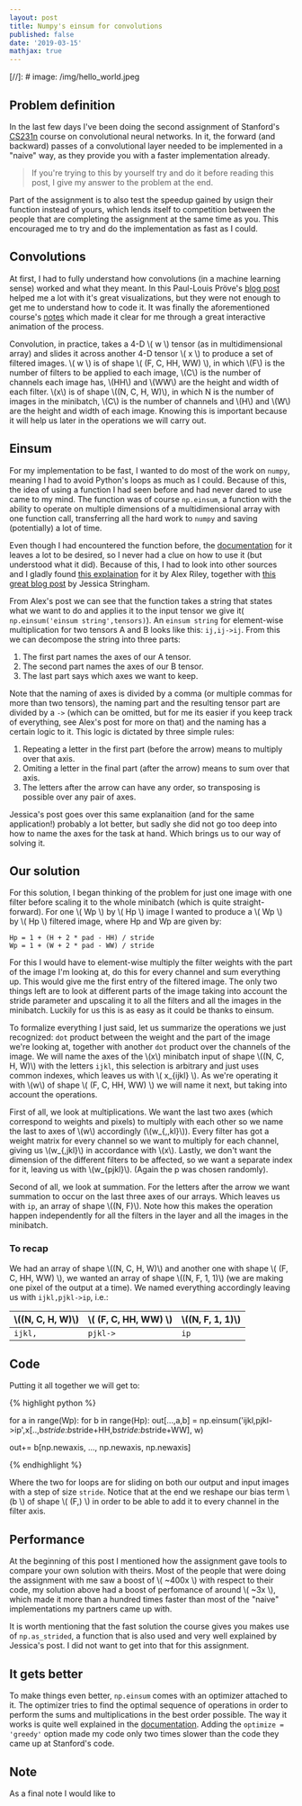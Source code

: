 ```yaml
---
layout: post
title: Numpy's einsum for convolutions
published: false
date: '2019-03-15'
mathjax: true
---
```


[//]: # image: /img/hello_world.jpeg
## Problem definition
In the last few days I've been doing the second assignment of Stanford's [CS231n](http://cs231n.stanford.edu/) course on convolutional neural networks. In it, the forward (and backward) passes of a convolutional layer needed to be implemented in a "naive" way, as they provide you with a faster implementation already.

> If you're trying to this by yourself try and do it before reading this post, I give my answer to the problem at the end.

Part of the assignment is to also test the speedup gained by usign their function instead of yours, which lends itself to competition between the people that are completing the assignment at the same time as you. This encouraged me to try and do the implementation as fast as I could.

## Convolutions

At first, I had to fully understand how convolutions (in a machine learning sense) worked and what they meant. In this Paul-Louis Pröve's [blog post](https://towardsdatascience.com/types-of-convolutions-in-deep-learning-717013397f4d) helped me a lot with it's great visualizations, but they were not enough to get me to understand how to code it. It was finally the aforementioned course's [notes](http://cs231n.github.io/convolutional-networks/) which made it clear for me through a great interactive animation of the process.

Convolution, in practice, takes a 4-D \\( w \\) tensor (as in multidimensional array) and slides it across another 4-D tensor \\( x \\) to produce a set of filtered images. \\( w \\) is of shape \\( (F, C, HH, WW) \\), in which \\(F\\) is the number of filters to be applied to each image, \\(C\\) is the number of channels each image has, \\(HH\\) and \\(WW\\) are the height and width of each filter. \\(x\\) is of shape \\((N, C, H, W)\\), in which N is the number of images in the minibatch, \\(C\\) is the number of channels and \\(H\\) and \\(W\\) are the height and width of each image. Knowing this is important because it will help us later in the operations we will carry out.

## Einsum

For my implementation to be fast, I wanted to do most of the work on `numpy`, meaning I had to avoid Python's loops as much as I could. Because of this, the idea of using a function I had seen before and had never dared to use came to my mind. The function was of course `np.einsum`, a function with the ability to operate on multiple dimensions of a multidimensional array with one function call, transferring all the hard work to  `numpy` and saving (potentially) a lot of time.

Even though I had encountered the function before, the [documentation](https://docs.scipy.org/doc/numpy/reference/generated/numpy.einsum.html) for it leaves a lot to be desired, so I never had a clue on how to use it (but understood what it did). Because of this, I had to look into other sources and I gladly found [this explaination](http://ajcr.net/Basic-guide-to-einsum/) for it by Alex Riley, together with [this great blog post](http://jessicastringham.net/2018/01/01/einsum.html) by Jessica Stringham.

From Alex's post we can see that the function takes a string that states what we want to do and applies it to the input tensor we give it(` np.einsum('einsum string',tensors)`). An `einsum string` for  element-wise multiplication for two tensors A and B looks like this: `ij,ij->ij`. From this we can decompose the string into three parts:

1. The first part names the axes of our A tensor.
2. The second part names the axes of our B tensor.
3. The last part says which axes we want to keep.

Note that the naming of axes is divided by a comma (or multiple commas for more than two tensors), the naming part and the resulting tensor part are divided by a `->` (which can be omitted, but for me its easier if you keep track of everything, see Alex's post for more on that) and the naming has a certain logic to it. This logic is dictated by three simple rules:

1. Repeating a letter in the first part (before the arrow) means to multiply over that axis.
2. Omiting a letter in the final part (after the arrow) means to sum over that axis.
3. The letters after the arrow can have any order, so transposing is possible over any pair of axes.

Jessica's post goes over this same explanaition (and for the same application!) probably a lot better, but sadly she did not go too deep into how to name the axes for the task at hand. Which brings us to our way of solving it.

## Our solution

For this solution, I began thinking of the problem for just one image with one filter before scaling it to the whole minibatch (which is quite straight-forward). For one \\( Wp \\) by \\( Hp \\) image I wanted to produce a \\( Wp \\) by \\( Hp \\) filtered image, where Hp and Wp are given by:

	Hp = 1 + (H + 2 * pad - HH) / stride
    Wp = 1 + (W + 2 * pad - WW) / stride

For this I would have to element-wise multiply the filter weights with the part of the image I'm looking at,  do this for every channel and sum everything up. This would give me the first entry of the filtered image. The only two things left are to look at different parts of the image taking into account the stride parameter and upscaling it to all the filters and all the images in the minibatch. Luckily for us this is as easy as it could be thanks to einsum.

To formalize everything I just said, let us summarize the operations we just recognized: `dot` product between the weight and the part of the image we're looking at, together with another `dot` product over the channels of the image. We will name the axes of the \\(x\\) minibatch input of shape \\((N, C, H, W)\\) with the letters `ijkl`, this selection is arbitrary and just uses common indexes, which leaves us with \\( x_{ijkl} \\). As we're operating it with \\(w\\) of shape \\( (F, C, HH, WW) \\) we will name it next, but taking into account the operations. 

First of all, we look at multiplications. We want the last two axes (which correspond to weights and pixels) to multiply with each other so we name the last to axes of \\(w\\) accordingly (\\(w_{,,kl}\\)). Every filter has got a weight matrix for every channel so we want to multiply for each channel, giving us \\(w_{,jkl}\\) in accordance with \\(x\\). Lastly, we don't want the dimension of the different filters to be affected, so we want a separate index for it, leaving us with \\(w_{pjkl}\\). (Again the p was chosen randomly).

Second of all, we look at summation. For the letters after the arrow we want summation to occur on the last three axes of our arrays. Which leaves us with `ip`, an array of shape \\((N, F)\\). Note how this makes the operation happen independently for all the filters in the layer and all the images in the minibatch.

### To recap

We had an array of shape \\((N, C, H, W)\\) and another one with shape \\( (F, C, HH, WW) \\), we wanted an array of shape \\((N, F, 1, 1)\\) (we are making one pixel of the output at a time). We named everything accordingly leaving us with `ijkl,pjkl->ip`, i.e.:

| \\((N, C, H, W)\\) | \\( (F, C, HH, WW) \\) | \\((N, F, 1, 1)\\) |
|--------------------|------------------------|--------------------|
| `ijkl,`            | `pjkl->`               | `ip`               |

## Code

Putting it all together we will get to:

{% highlight python %} 

for a in range(Wp):
	for b in range(Hp):
    	out[...,a,b] = np.einsum('ijkl,pjkl->ip',x[..,b*stride:b*stride+HH,b*stride:b*stride+WW], w)

out+= b[np.newaxis, ..., np.newaxis, np.newaxis] 
    
{% endhighlight %}

Where the two for loops are for sliding on both our output and input images with a step of size `stride`. Notice that at the end we reshape our bias term \\(b \\) of shape \\( (F,) \\) in order to be able to add it to every channel in the filter axis.


## Performance

At the beginning of this post I mentioned how the assignment gave tools to compare your own solution with theirs. Most of the people that were doing the assignment with me saw a boost of \\( ~400x \\) with respect to their code, my solution above had a boost of perfomance of around \\( ~3x \\), which made it more than a hundred times faster than most of the "naive" implementations my partners came up with. 

It is worth mentioning that the fast solution the course gives you makes use of `np.as_strided`, a function that is also used and very well explained by Jessica's post. I did not want to get into that for this assignment.

## It gets better

To make things even better, `np.einsum` comes with an optimizer attached to it. The optimizer tries to find the optimal sequence of operations in order to perform the sums and multiplications in the best order possible. The way it works is quite well explained in the [documentation](https://docs.scipy.org/doc/numpy/reference/generated/numpy.einsum.html). Adding the `optimize = 'greedy'` option made my code only two times slower than the code they came up at Stanford's code.

## Note

As a final note I would like to 









